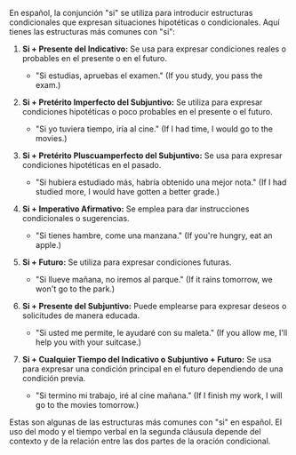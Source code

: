 En español, la conjunción "si" se utiliza para introducir estructuras condicionales que expresan situaciones hipotéticas o condicionales. Aquí tienes las estructuras más comunes con "si":

1. **Si + Presente del Indicativo:** Se usa para expresar condiciones reales o probables en el presente o en el futuro.
   - "Si estudias, apruebas el examen." (If you study, you pass the exam.)

2. **Si + Pretérito Imperfecto del Subjuntivo:** Se utiliza para expresar condiciones hipotéticas o poco probables en el presente o el futuro.
   - "Si yo tuviera tiempo, iría al cine." (If I had time, I would go to the movies.)

3. **Si + Pretérito Pluscuamperfecto del Subjuntivo:** Se usa para expresar condiciones hipotéticas en el pasado.
   - "Si hubiera estudiado más, habría obtenido una mejor nota." (If I had studied more, I would have gotten a better grade.)

4. **Si + Imperativo Afirmativo:** Se emplea para dar instrucciones condicionales o sugerencias.
   - "Si tienes hambre, come una manzana." (If you're hungry, eat an apple.)

5. **Si + Futuro:** Se utiliza para expresar condiciones futuras.
   - "Si llueve mañana, no iremos al parque." (If it rains tomorrow, we won't go to the park.)

6. **Si + Presente del Subjuntivo:** Puede emplearse para expresar deseos o solicitudes de manera educada.
   - "Si usted me permite, le ayudaré con su maleta." (If you allow me, I'll help you with your suitcase.)

7. **Si + Cualquier Tiempo del Indicativo o Subjuntivo + Futuro:** Se usa para expresar una condición principal en el futuro dependiendo de una condición previa.
   - "Si termino mi trabajo, iré al cine mañana." (If I finish my work, I will go to the movies tomorrow.)

Estas son algunas de las estructuras más comunes con "si" en español. El uso del modo y el tiempo verbal en la segunda cláusula depende del contexto y de la relación entre las dos partes de la oración condicional.